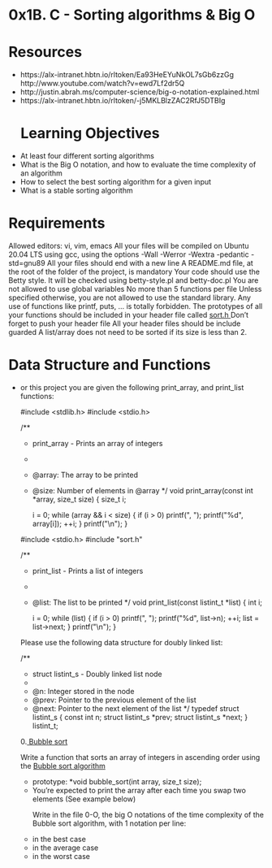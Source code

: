 # 0x1B. C - Sorting algorithms & Big O

# Resources

<ul>
<li> https://alx-intranet.hbtn.io/rltoken/Ea93HeEYuNkOL7sGb6zzGg</li>
http://www.youtube.com/watch?v=ewd7Lf2dr5Q
<li> http://justin.abrah.ms/computer-science/big-o-notation-explained.html</li>

<li> https://alx-intranet.hbtn.io/rltoken/-j5MKLBlzZAC2RfJ5DTBIg</li>

# Learning Objectives

<li>
At least four different sorting algorithms</li>

<li>
What is the Big O notation, and how to evaluate the time complexity of an algorithm</li>

<li>
How to select the best sorting algorithm for a given input
</li>

<li>
What is a stable sorting algorithm
</li>

</ul>

# Requirements

Allowed editors: vi, vim, emacs
All your files will be compiled on Ubuntu 20.04 LTS using gcc, using the options -Wall -Werror -Wextra -pedantic -std=gnu89
All your files should end with a new line
A README.md file, at the root of the folder of the project, is mandatory
Your code should use the Betty style. It will be checked using betty-style.pl and betty-doc.pl
You are not allowed to use global variables
No more than 5 functions per file
Unless specified otherwise, you are not allowed to use the standard library. Any use of functions like printf, puts, … is totally forbidden.
The prototypes of all your functions should be included in your header file called <a href =""> sort.h </a>
Don’t forget to push your header file
All your header files should be include guarded
A list/array does not need to be sorted if its size is less than 2.

# Data Structure and Functions

<ul>
<li>or this project you are given the following print_array, and print_list functions:</li>

#include <stdlib.h>
#include <stdio.h>

/**
 * print_array - Prints an array of integers
 *
 * @array: The array to be printed
 * @size: Number of elements in @array
 */
void print_array(const int *array, size_t size)
{
    size_t i;

    i = 0;
    while (array && i < size)
    {
        if (i > 0)
            printf(", ");
        printf("%d", array[i]);
        ++i;
    }
    printf("\n");
}



#include <stdio.h>
#include "sort.h"

/**
 * print_list - Prints a list of integers
 *
 * @list: The list to be printed
 */
void print_list(const listint_t *list)
{
    int i;

    i = 0;
    while (list)
    {
        if (i > 0)
            printf(", ");
        printf("%d", list->n);
        ++i;
        list = list->next;
    }
    printf("\n");
}

Please use the following data structure for doubly linked list:

/**
 * struct listint_s - Doubly linked list node
 *
 * @n: Integer stored in the node
 * @prev: Pointer to the previous element of the list
 * @next: Pointer to the next element of the list
 */
typedef struct listint_s
{
    const int n;
    struct listint_s *prev;
    struct listint_s *next;
} listint_t;

0.<a href =""> Bubble sort</a>

Write a function that sorts an array of integers in ascending order using the <a href =""> Bubble sort algorithm</a>

<ul>
<li> prototype: *void bubble_sort(int array, size_t size);</li>

<li> You’re expected to print the array after each time you swap two elements (See example below)</li>

Write in the file 0-O, the big O notations of the time complexity of the Bubble sort algorithm, with 1 notation per line:

<li> in the best case</li>
<li> in the average case</li>
<li> in the worst case</li>

</ul>
